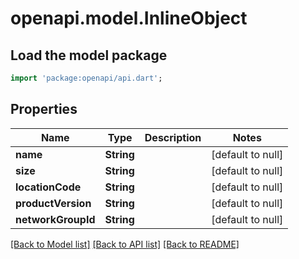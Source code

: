 # openapi.model.InlineObject

## Load the model package
```dart
import 'package:openapi/api.dart';
```

## Properties
Name | Type | Description | Notes
------------ | ------------- | ------------- | -------------
**name** | **String** |  | [default to null]
**size** | **String** |  | [default to null]
**locationCode** | **String** |  | [default to null]
**productVersion** | **String** |  | [default to null]
**networkGroupId** | **String** |  | [default to null]

[[Back to Model list]](../README.md#documentation-for-models) [[Back to API list]](../README.md#documentation-for-api-endpoints) [[Back to README]](../README.md)


